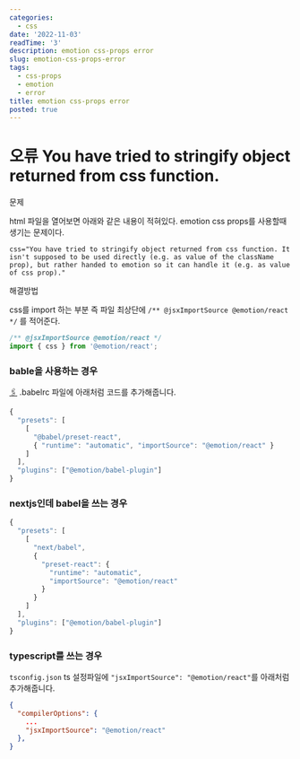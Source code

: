```yaml
---
categories:
  - css
date: '2022-11-03'
readTime: '3'
description: emotion css-props error
slug: emotion-css-props-error
tags:
  - css-props
  - emotion
  - error
title: emotion css-props error
posted: true
---
```


# 오류 You have tried to stringify object returned from css function.

문제

html 파일을 열어보면 아래와 같은 내용이 적혀있다.
emotion css props를 사용할때 생기는 문제이다.

```text
css="You have tried to stringify object returned from css function. It isn't supposed to be used directly (e.g. as value of the className prop), but rather handed to emotion so it can handle it (e.g. as value of css prop)."
```

해결방법

css를 import 하는 부분 즉 파일 최상단에 `/** @jsxImportSource @emotion/react */` 를 적어준다.

```javascript
/** @jsxImportSource @emotion/react */
import { css } from '@emotion/react';
```

### bable을 사용하는 경우

[🖇️](https://emotion.sh/docs/css-prop#babel-preset)
.babelrc 파일에 아래처럼 코드를 추가해줍니다.

```javascript
{
  "presets": [
    [
      "@babel/preset-react",
      { "runtime": "automatic", "importSource": "@emotion/react" }
    ]
  ],
  "plugins": ["@emotion/babel-plugin"]
}
```

### nextjs인데 babel을 쓰는 경우

```javascript
{
  "presets": [
    [
      "next/babel",
      {
        "preset-react": {
          "runtime": "automatic",
          "importSource": "@emotion/react"
        }
      }
    ]
  ],
  "plugins": ["@emotion/babel-plugin"]
}
```

### typescript를 쓰는 경우

`tsconfig.json` ts 설정파일에 `"jsxImportSource": "@emotion/react"`를 아래처럼 추가해줍니다.

```json
{
  "compilerOptions": {
    ...
    "jsxImportSource": "@emotion/react"
  },
}
```
